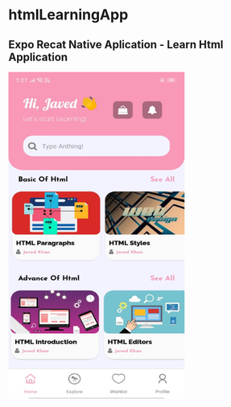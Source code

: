 # htmlLearningApp

## Expo Recat Native Aplication - Learn Html Application

<img src="https://raw.githubusercontent.com/thejaved/htmlLearningApp/main/AppScreenshot.jpeg" alt="Application Image" width="350" height="650"/>
  
